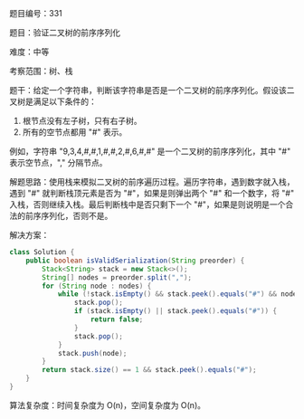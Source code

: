 题目编号：331

题目：验证二叉树的前序序列化

难度：中等

考察范围：树、栈

题干：给定一个字符串，判断该字符串是否是一个二叉树的前序序列化。假设该二叉树是满足以下条件的：

1. 根节点没有左子树，只有右子树。
2. 所有的空节点都用 "#" 表示。

例如，字符串 "9,3,4,#,#,1,#,#,2,#,6,#,#" 是一个二叉树的前序序列化，其中 "#" 表示空节点，"," 分隔节点。

解题思路：使用栈来模拟二叉树的前序遍历过程。遍历字符串，遇到数字就入栈，遇到 "#" 就判断栈顶元素是否为 "#"，如果是则弹出两个 "#" 和一个数字，将 "#" 入栈，否则继续入栈。最后判断栈中是否只剩下一个 "#"，如果是则说明是一个合法的前序序列化，否则不是。

解决方案：

```java
class Solution {
    public boolean isValidSerialization(String preorder) {
        Stack<String> stack = new Stack<>();
        String[] nodes = preorder.split(",");
        for (String node : nodes) {
            while (!stack.isEmpty() && stack.peek().equals("#") && node.equals("#")) {
                stack.pop();
                if (stack.isEmpty() || stack.peek().equals("#")) {
                    return false;
                }
                stack.pop();
            }
            stack.push(node);
        }
        return stack.size() == 1 && stack.peek().equals("#");
    }
}
```

算法复杂度：时间复杂度为 O(n)，空间复杂度为 O(n)。